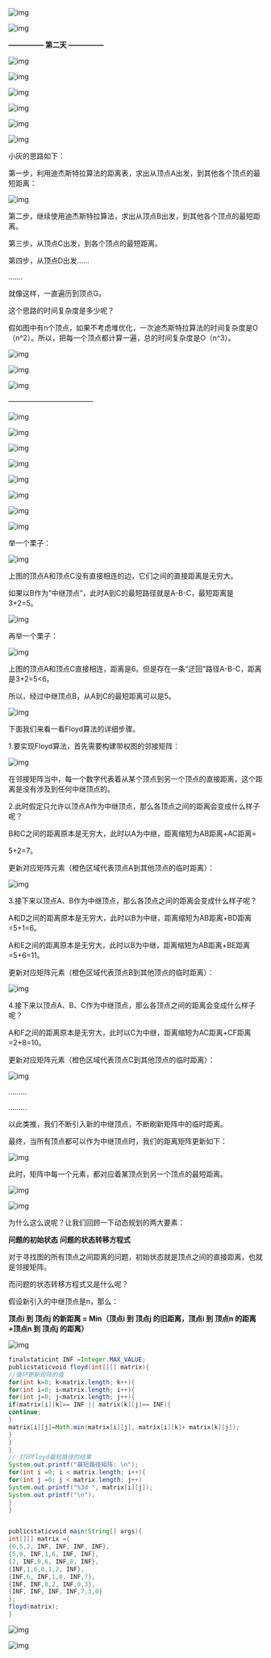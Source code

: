 ![img](mdpic/v2-d25a6e5721652fd68642a3c55d098f3b_hd.jpg)





![img](mdpic/v2-8cc45900a60e89918e9cfa76b7a80bfc_hd.jpg)







**————— 第二天 —————**







![img](mdpic/v2-857a073625e8bcd315850166d5a750f3_hd-20190729095424606.jpg)





![img](mdpic/v2-7f61ae36bcb510a031002d3922e44def_hd-20190729095424636.jpg)







![img](mdpic/v2-c3f1a7d072071e5ddc4af09d37239678_hd.jpg)







![img](mdpic/v2-8ea48ed2eca2a73441df7a508ca6796e_hd.jpg)





![img](mdpic/v2-b9182491cfc5b60bc72c338b6d036bfb_hd-20190729095424636.jpg)







![img](mdpic/v2-c19b59c00125eb781b38bc67165491a1_hd.jpg)





小灰的思路如下：



第一步，利用迪杰斯特拉算法的距离表，求出从顶点A出发，到其他各个顶点的最短距离：





![img](mdpic/v2-605f8b24be623680a61d8a8beea59339_hd.jpg)







第二步，继续使用迪杰斯特拉算法，求出从顶点B出发，到其他各个顶点的最短距离。

第三步，从顶点C出发，到各个顶点的最短距离。

第四步，从顶点D出发......

.......

就像这样，一直遍历到顶点G。



这个思路的时间复杂度是多少呢？

假如图中有n个顶点，如果不考虑堆优化，一次迪杰斯特拉算法的时间复杂度是O（n^2）。所以，把每一个顶点都计算一遍，总的时间复杂度是O（n^3）。







![img](mdpic/v2-7d7242ea9afbc1a6f9917633a2c80110_hd.jpg)





![img](mdpic/v2-51ee27035d57599ffb4f513ee538fc1b_hd.jpg)





![img](mdpic/v2-27fd4f3e25fa87b28aac8fc0f6cff51b_hd-20190729095424724.jpg)







————————————







![img](mdpic/v2-5ca0fda5c24610ce2bd9d5e1b3f9a22d_hd-20190729095424773.jpg)





![img](mdpic/v2-93f3157d3bc4840b54333341778f5838_hd-20190729095424456.jpg)







![img](mdpic/v2-451638b8fc0d4863794f0ea939d4d2cb_hd.jpg)







![img](mdpic/v2-95db988aeecf6b6b19ceead8f4c6edef_hd.jpg)





![img](mdpic/v2-78e93f2d9e988d187f536b72810815a5_hd.jpg)







![img](mdpic/v2-b6e9dbfae1bd28dad880ad6a5eaad6dd_hd.jpg)







![img](mdpic/v2-18799ea74f8a3dda3e5c8f5e0a46ef1e_hd.jpg)







![img](mdpic/v2-041f070ad32295f66280193f1ab73990_hd.jpg)





举一个栗子：





![img](mdpic/v2-508505b13a6822432f49ffc36dc5758d_hd.jpg)





上图的顶点A和顶点C没有直接相连的边，它们之间的直接距离是无穷大。

如果以B作为“中继顶点”，此时A到C的最短路径就是A-B-C，最短距离是3+2=5。







![img](mdpic/v2-f15cb621bb013e153cefda84973020a5_hd.jpg)







再举一个栗子：





![img](mdpic/v2-7d94e64f69dfda339b89edcc417d27c7_hd.jpg)





上图的顶点A和顶点C直接相连，距离是6。但是存在一条“迂回”路径A-B-C，距离是3+2=5<6。

所以，经过中继顶点B，从A到C的最短距离可以是5。









![img](mdpic/v2-ba682cbf397f8f860010d7a16201cfb6_hd.jpg)





下面我们来看一看Floyd算法的详细步骤。



1.要实现Floyd算法，首先需要构建带权图的邻接矩阵：



![img](mdpic/v2-4d2b78b7e1b86c1a8a937e8a92c9870f_hd.jpg)





在邻接矩阵当中，每一个数字代表着从某个顶点到另一个顶点的直接距离，这个距离是没有涉及到任何中继顶点的。



2.此时假定只允许以顶点A作为中继顶点，那么各顶点之间的距离会变成什么样子呢？

B和C之间的距离原本是无穷大，此时以A为中继，距离缩短为AB距离+AC距离=

5+2=7。

更新对应矩阵元素（橙色区域代表顶点A到其他顶点的临时距离）：



![img](mdpic/v2-b43db7bccb26a457d794a966bc83fb10_hd.jpg)







3.接下来以顶点A、B作为中继顶点，那么各顶点之间的距离会变成什么样子呢？

A和D之间的距离原本是无穷大，此时以B为中继，距离缩短为AB距离+BD距离=5+1=6。

A和E之间的距离原本是无穷大，此时以B为中继，距离缩短为AB距离+BE距离=5+6=11。

更新对应矩阵元素（橙色区域代表顶点B到其他顶点的临时距离）：



![img](mdpic/v2-7362f61ad4df7fc4b6b6a766516a8943_hd.jpg)







4.接下来以顶点A、B、C作为中继顶点，那么各顶点之间的距离会变成什么样子呢？

A和F之间的距离原本是无穷大，此时以C为中继，距离缩短为AC距离+CF距离=2+8=10。

更新对应矩阵元素（橙色区域代表顶点C到其他顶点的临时距离）：



![img](mdpic/v2-37ced9fc276ddc0143ba071b0550bf70_hd.jpg)





.........

.........



以此类推，我们不断引入新的中继顶点，不断刷新矩阵中的临时距离。

最终，当所有顶点都可以作为中继顶点时，我们的距离矩阵更新如下：





![img](mdpic/v2-8d91924adec1f4cebb040386f6c65ee3_hd.jpg)





此时，矩阵中每一个元素，都对应着某顶点到另一个顶点的最短距离。





![img](mdpic/v2-6977f9ed3e2683015f6792988c6da6e6_hd.jpg)





![img](mdpic/v2-94d96bc72d2cabfb61cd6663a11736d7_hd.jpg)





为什么这么说呢？让我们回顾一下动态规划的两大要素：

**问题的初始状态**
**问题的状态转移方程式**



对于寻找图的所有顶点之间距离的问题，初始状态就是顶点之间的直接距离，也就是邻接矩阵。



而问题的状态转移方程式又是什么呢？

假设新引入的中继顶点是n，那么：



**顶点i 到 顶点j 的新距离 = Min（顶点i 到 顶点j 的旧距离，顶点i 到 顶点n 的距离+顶点n 到 顶点j 的距离）**





![img](mdpic/v2-f1fcb1e9fdc3a5d5e931eafe724b6060_hd.jpg)





```java
finalstaticint INF =Integer.MAX_VALUE;
publicstaticvoid floyd(int[][] matrix){
//循环更新矩阵的值
for(int k=0; k<matrix.length; k++){
for(int i=0; i<matrix.length; i++){
for(int j=0; j<matrix.length; j++){
if(matrix[i][k]== INF || matrix[k][j]== INF){
continue;
}
matrix[i][j]=Math.min(matrix[i][j], matrix[i][k]+ matrix[k][j]);
}
}
}
// 打印floyd最短路径的结果
System.out.printf("最短路径矩阵: \n");
for(int i =0; i < matrix.length; i++){
for(int j =0; j < matrix.length; j++)
System.out.printf("%3d ", matrix[i][j]);
System.out.printf("\n");
}
}


publicstaticvoid main(String[] args){
int[][] matrix ={
{0,5,2, INF, INF, INF, INF},
{5,0, INF,1,6, INF, INF},
{2, INF,0,6, INF,8, INF},
{INF,1,6,0,1,2, INF},
{INF,6, INF,1,0, INF,7},
{INF, INF,8,2, INF,0,3},
{INF, INF, INF, INF,7,3,0}
};
floyd(matrix);
}
```







![img](mdpic/v2-b4b572ac14fce69203ab926573a51841_hd.jpg)







![img](mdpic/v2-d9d93db0d8b9aeaad9c75062b84ae7ee_hd.jpg)